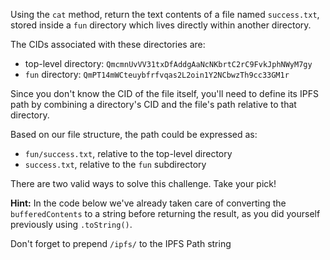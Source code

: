 Using the `cat` method, return the text contents of a file named `success.txt`, stored inside a `fun` directory which lives directly within another directory.

The CIDs associated with these directories are:

* top-level directory: `QmcmnUvVV31txDfAddgAaNcNKbrtC2rC9FvkJphNWyM7gy`
* `fun` directory: `QmPT14mWCteuybfrfvqas2L2oin1Y2NCbwzTh9cc33GM1r`

Since you don't know the CID of the file itself, you'll need to define its IPFS path by combining a directory's CID and the file's path relative to that directory.

Based on our file structure, the path could be expressed as:

* `fun/success.txt`, relative to the top-level directory
* `success.txt`, relative to the `fun` subdirectory

There are two valid ways to solve this challenge. Take your pick!

**Hint:** In the code below we've already taken care of converting the `bufferedContents` to a string before returning the result, as you did yourself previously using `.toString()`.

Don't forget to prepend `/ipfs/` to the IPFS Path string
